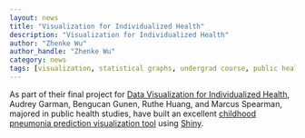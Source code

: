 ```yaml
---
layout: news
title: "Visualization for Individualized Health"
description: "Visualization for Individualized Health"
author: "Zhenke Wu"
author_handle: "Zhenke Wu"
category: news
tags: [visualization, statistical graphs, undergrad course, public health major]
---
```


As part of their final project for [Data Visualization for Individualized Health](https://isis.jhu.edu/classes/results.aspx), Audrey Garman, Bengucan Gunen, Ruthe Huang, and Marcus Spearman, majored in public health studies, have built an excellent [childhood pneumonia prediction visualization tool](https://audgar.shinyapps.io/pneumonia/) using [Shiny](http://shiny.rstudio.com/). 